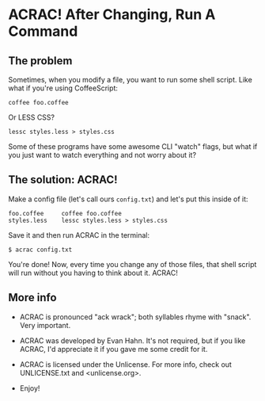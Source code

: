 ACRAC! After Changing, Run A Command
====================================

The problem
-----------

Sometimes, when you modify a file, you want to run some shell script. Like what
if you're using CoffeeScript:

    coffee foo.coffee

Or LESS CSS?

    lessc styles.less > styles.css

Some of these programs have some awesome CLI "watch" flags, but what if you just
want to watch everything and not worry about it?

The solution: ACRAC!
--------------------

Make a config file (let's call ours `config.txt`) and let's put this inside of
it:

    foo.coffee     coffee foo.coffee
    styles.less    lessc styles.less > styles.css

Save it and then run ACRAC in the terminal:

    $ acrac config.txt

You're done! Now, every time you change any of those files, that shell script
will run without you having to think about it. ACRAC!

More info
---------

* ACRAC is pronounced "ack wrack"; both syllables rhyme with "snack". Very
  important.

* ACRAC was developed by Evan Hahn. It's not required, but if you like ACRAC,
  I'd appreciate it if you gave me some credit for it.

* ACRAC is licensed under the Unlicense. For more info, check out UNLICENSE.txt
  and <unlicense.org>.

* Enjoy!

